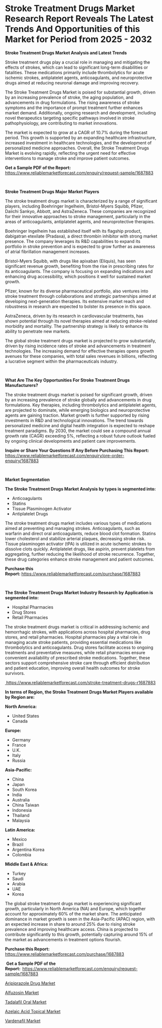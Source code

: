 <p><h1>Stroke Treatment Drugs Market Research Report Reveals The Latest Trends And Opportunities of this Market for Period from 2025 - 2032</h1></p><p><strong>Stroke Treatment Drugs Market Analysis and Latest Trends</strong></p>
<p><p>Stroke treatment drugs play a crucial role in managing and mitigating the effects of strokes, which can lead to significant long-term disabilities or fatalities. These medications primarily include thrombolytics for acute ischemic strokes, antiplatelet agents, anticoagulants, and neuroprotective drugs aimed at reducing neuronal damage and improving recovery.</p><p>The Stroke Treatment Drugs Market is poised for substantial growth, driven by an increasing prevalence of stroke, the aging population, and advancements in drug formulations. The rising awareness of stroke symptoms and the importance of prompt treatment further enhances market demand. Additionally, ongoing research and development, including novel therapeutics targeting specific pathways involved in stroke pathophysiology, are contributing to market innovations.</p><p>The market is expected to grow at a CAGR of 10.7% during the forecast period. This growth is supported by an expanding healthcare infrastructure, increased investment in healthcare technologies, and the development of personalized medicine approaches. Overall, the Stroke Treatment Drugs Market is evolving rapidly, reflecting the urgent need for effective interventions to manage stroke and improve patient outcomes.</p></p>
<p><strong>Get a Sample PDF of the Report:&nbsp;</strong> <a href="https://www.reliablemarketforecast.com/enquiry/request-sample/1687883?utm_campaign=1141&utm_medium=2&utm_source=Github&utm_content=ia&utm_term=08032025&utm_id=stroke-treatment-drugs">https://www.reliablemarketforecast.com/enquiry/request-sample/1687883</a></p>
<p>&nbsp;</p>
<p><strong>Stroke Treatment Drugs Major Market Players</strong></p>
<p><p>The stroke treatment drugs market is characterized by a range of significant players, including Boehringer Ingelheim, Bristol-Myers Squibb, Pfizer, Daiichi Sankyo, Abbott, and AstraZeneca. These companies are recognized for their innovative approaches to stroke management, particularly in the areas of anticoagulants, antiplatelet agents, and neuroprotective therapies.</p><p>Boehringer Ingelheim has established itself with its flagship product, dabigatran etexilate (Pradaxa), a direct thrombin inhibitor with strong market presence. The company leverages its R&D capabilities to expand its portfolio in stroke prevention and is expected to grow further as awareness of atrial fibrillation management increases.</p><p>Bristol-Myers Squibb, with drugs like apixaban (Eliquis), has seen significant revenue growth, benefiting from the rise in prescribing rates for its anticoagulants. The company is focusing on expanding indications and enhancing drug accessibility, which positions it well for sustained market growth.</p><p>Pfizer, known for its diverse pharmaceutical portfolio, also ventures into stroke treatment through collaborations and strategic partnerships aimed at developing next-generation therapies. Its extensive market reach and robustness in research are expected to bolster its presence in this space.</p><p>AstraZeneca, driven by its research in cardiovascular treatments, has shown potential through its novel therapies aimed at reducing stroke-related morbidity and mortality. The partnership strategy is likely to enhance its ability to penetrate new markets.</p><p>The global stroke treatment drugs market is projected to grow substantially, driven by rising incidence rates of stroke and advancements in treatment technologies. The increasing demand for effective therapies opens growth avenues for these companies, with total sales revenues in billions, reflecting a lucrative segment within the pharmaceuticals industry.</p></p>
<p>&nbsp;</p>
<p><strong>What Are The Key Opportunities For Stroke Treatment Drugs Manufacturers?</strong></p>
<p><p>The stroke treatment drugs market is poised for significant growth, driven by an increasing prevalence of stroke globally and advancements in drug formulations. Key therapies, including thrombolytics and antiplatelet agents, are projected to dominate, while emerging biologics and neuroprotective agents are gaining traction. Market growth is further supported by rising investments in R&D and technological innovations. The trend towards personalized medicine and digital health integration is expected to reshape treatment paradigms. By 2030, the market could see a compound annual growth rate (CAGR) exceeding 5%, reflecting a robust future outlook fueled by ongoing clinical developments and patient care improvements.</p></p>
<p><strong>Inquire or Share Your Questions If Any Before Purchasing This Report:</strong> <a href="https://www.reliablemarketforecast.com/enquiry/pre-order-enquiry/1687883?utm_campaign=1141&utm_medium=2&utm_source=Github&utm_content=ia&utm_term=08032025&utm_id=stroke-treatment-drugs">https://www.reliablemarketforecast.com/enquiry/pre-order-enquiry/1687883</a></p>
<p>&nbsp;</p>
<p><strong>Market Segmentation</strong></p>
<p><strong>The Stroke Treatment Drugs Market Analysis by types is segmented into:</strong></p>
<p><ul><li>Anticoagulants</li><li>Statins</li><li>Tissue Plasminogen Activator</li><li>Antiplatelet Drugs</li></ul></p>
<p><p>The stroke treatment drugs market includes various types of medications aimed at preventing and managing strokes. Anticoagulants, such as warfarin and direct oral anticoagulants, reduce blood clot formation. Statins lower cholesterol and stabilize arterial plaques, decreasing stroke risk. Tissue plasminogen activator (tPA) is utilized in acute ischemic strokes to dissolve clots quickly. Antiplatelet drugs, like aspirin, prevent platelets from aggregating, further reducing the likelihood of stroke recurrence. Together, these drug categories enhance stroke management and patient outcomes.</p></p>
<p><strong>Purchase this Report:&nbsp;</strong><a href="https://www.reliablemarketforecast.com/purchase/1687883?utm_campaign=1141&utm_medium=2&utm_source=Github&utm_content=ia&utm_term=08032025&utm_id=stroke-treatment-drugs">https://www.reliablemarketforecast.com/purchase/1687883</a></p>
<p>&nbsp;</p>
<p><strong>The Stroke Treatment Drugs Market Industry Research by Application is segmented into:</strong></p>
<p><ul><li>Hospital Pharmacies</li><li>Drug Stores</li><li>Retail Pharmacies</li></ul></p>
<p><p>The stroke treatment drugs market is critical in addressing ischemic and hemorrhagic strokes, with applications across hospital pharmacies, drug stores, and retail pharmacies. Hospital pharmacies play a vital role in managing acute stroke patients, providing essential medications like thrombolytics and anticoagulants. Drug stores facilitate access to ongoing treatments and preventative measures, while retail pharmacies ensure convenient availability of prescribed stroke medications. Together, these sectors support comprehensive stroke care through efficient distribution and patient education, improving overall health outcomes for stroke survivors.</p></p>
<p><a href="https://www.reliablemarketforecast.com/stroke-treatment-drugs-r1687883?utm_campaign=1141&utm_medium=2&utm_source=Github&utm_content=ia&utm_term=08032025&utm_id=stroke-treatment-drugs">&nbsp;https://www.reliablemarketforecast.com/stroke-treatment-drugs-r1687883</a></p>
<p><strong>In terms of Region, the Stroke Treatment Drugs Market Players available by Region are:</strong></p>
<p>
    <p> <strong> North America: </strong>
        <ul>
            <li>United States</li>
            <li>Canada</li>
        </ul>
        </p> 
    <p> <strong> Europe: </strong>
        <ul>
            <li>Germany</li>
            <li>France</li>
            <li>U.K.</li>
            <li>Italy</li>
            <li>Russia</li>
        </ul>
        </p> 
    <p> <strong> Asia-Pacific: </strong>
        <ul>
            <li>China</li>
            <li>Japan</li>
            <li>South Korea</li>
            <li>India</li>
            <li>Australia</li>
            <li>China Taiwan</li>
            <li>Indonesia</li>
            <li>Thailand</li>
            <li>Malaysia</li>
        </ul>
        </p> 
    <p> <strong> Latin America: </strong>
        <ul>
            <li>Mexico</li>
            <li>Brazil</li>
            <li>Argentina Korea</li>
            <li>Colombia</li>
        </ul>
        </p> 
    <p> <strong> Middle East & Africa: </strong>
        <ul>
            <li>Turkey</li>
            <li>Saudi</li>
            <li>Arabia</li>
            <li>UAE</li>
            <li>Korea</li>
        </ul>
    </p>
    </p>
<p><p>The global stroke treatment drugs market is experiencing significant growth, particularly in North America (NA) and Europe, which together account for approximately 60% of the market share. The anticipated dominance in market growth is seen in the Asia-Pacific (APAC) region, with an expected increase in share to around 25% due to rising stroke prevalence and improving healthcare access. China is projected to contribute significantly to this growth, potentially capturing around 15% of the market as advancements in treatment options flourish.</p></p>
<p><strong>Purchase this Report: </strong><a href="https://www.reliablemarketforecast.com/purchase/1687883?utm_campaign=1141&utm_medium=2&utm_source=Github&utm_content=ia&utm_term=08032025&utm_id=stroke-treatment-drugs">https://www.reliablemarketforecast.com/purchase/1687883</a></p>
<p>&nbsp;<strong>Get a Sample PDF of the Report:&nbsp;&nbsp;</strong><a href="https://www.reliablemarketforecast.com/enquiry/request-sample/1687883?utm_campaign=1141&utm_medium=2&utm_source=Github&utm_content=ia&utm_term=08032025&utm_id=stroke-treatment-drugs">https://www.reliablemarketforecast.com/enquiry/request-sample/1687883</a></p>
<p><strong></strong></p>
<p><p><a href="https://github.com/qianyateina/Market-Research-Report-List-1/blob/main/aripiprazole-drug-market.md?utm_campaign=1141&utm_medium=2&utm_source=Github&utm_content=ia&utm_term=08032025&utm_id=stroke-treatment-drugs">Aripiprazole Drug Market</a></p><p><a href="https://github.com/nellygussisy/Market-Research-Report-List-1/blob/main/alfuzosin-market.md?utm_campaign=1141&utm_medium=2&utm_source=Github&utm_content=ia&utm_term=08032025&utm_id=stroke-treatment-drugs">Alfuzosin Market</a></p><p><a href="https://github.com/handyiongikg/Market-Research-Report-List-1/blob/main/tadalafil-oral-market.md?utm_campaign=1141&utm_medium=2&utm_source=Github&utm_content=ia&utm_term=08032025&utm_id=stroke-treatment-drugs">Tadalafil Oral Market</a></p><p><a href="https://github.com/cwasicioaie/Market-Research-Report-List-1/blob/main/azelaic-acid-topical-market.md?utm_campaign=1141&utm_medium=2&utm_source=Github&utm_content=ia&utm_term=08032025&utm_id=stroke-treatment-drugs">Azelaic Acid Topical Market</a></p><p><a href="https://github.com/ebalabenoot/Market-Research-Report-List-1/blob/main/vardenafil-market.md?utm_campaign=1141&utm_medium=2&utm_source=Github&utm_content=ia&utm_term=08032025&utm_id=stroke-treatment-drugs">Vardenafil Market</a></p></p>